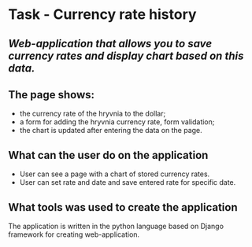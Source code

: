 Task - Currency rate history
=====================
***Web-application that allows you to save currency rates and display chart based on this data.***
---
The page shows:
---
* the currency rate of the hryvnia to the dollar; 
* a form for adding the hryvnia currency rate, form validation;
* the chart is updated after entering the data on the page.


What can the user do on the application
-----------------------------------
* User can see a page with a chart of stored currency rates.
* User can set rate and date and save entered rate for specific date.

What tools was used to create the application
-----------------------------------

The application is written in the python language based on Django framework for creating web-application. 
